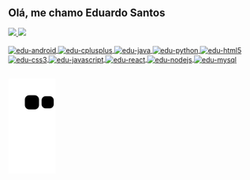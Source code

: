 ## Olá, me chamo Eduardo Santos

<div>
  <a href="https://github.com/edus3k" \>
  <img height="155rem" src="https://github-readme-stats.vercel.app/api?username=edus3k&count_private=true&show_icons=true&include_all_commits=true&theme=dracula" />
  <img height="155rem" src="https://github-readme-stats.vercel.app/api/top-langs/?username=edus3k&layout=compact&&theme=dracula" />
</div>
<div style="display: inline_block"><br>
  <img align="center" alt="edu-android" eight="35" width="45" src="https://cdn.jsdelivr.net/gh/devicons/devicon/icons/android/android-original-wordmark.svg" />
  <img align="center" alt="edu-cplusplus" eight="35" width="45" src="https://cdn.jsdelivr.net/gh/devicons/devicon/icons/cplusplus/cplusplus-original.svg" />
  <img align="center" alt="edu-java" eight="35" width="45" src="https://cdn.jsdelivr.net/gh/devicons/devicon/icons/java/java-original.svg" />
  <img align="center" alt="edu-python" eight="35" width="45" src="https://cdn.jsdelivr.net/gh/devicons/devicon/icons/python/python-original.svg" />
  
  <img align="center" alt="edu-html5" eight="35" width="45" src="https://cdn.jsdelivr.net/gh/devicons/devicon/icons/html5/html5-original.svg" />
  <img align="center" alt="edu-css3" eight="35" width="45" src="https://cdn.jsdelivr.net/gh/devicons/devicon/icons/css3/css3-original.svg" />
  <img align="center" alt="edu-javascript" eight="35" width="45" src="https://cdn.jsdelivr.net/gh/devicons/devicon/icons/javascript/javascript-original.svg" />
  
  <img align="center" alt="edu-react" eight="35" width="45" src="https://cdn.jsdelivr.net/gh/devicons/devicon/icons/react/react-original.svg" />
  <img align="center" alt="edu-nodejs" eight="35" width="45" src="https://cdn.jsdelivr.net/gh/devicons/devicon/icons/nodejs/nodejs-original.svg" />
  
  <img align="center" alt="edu-mysql" eight="35" width="45" src="https://cdn.jsdelivr.net/gh/devicons/devicon/icons/mysql/mysql-original-wordmark.svg" />
  
</div>

##
  
![Snake animation](https://github.com/edus3k/edus3k/blob/output/github-contribution-grid-snake.svg)
